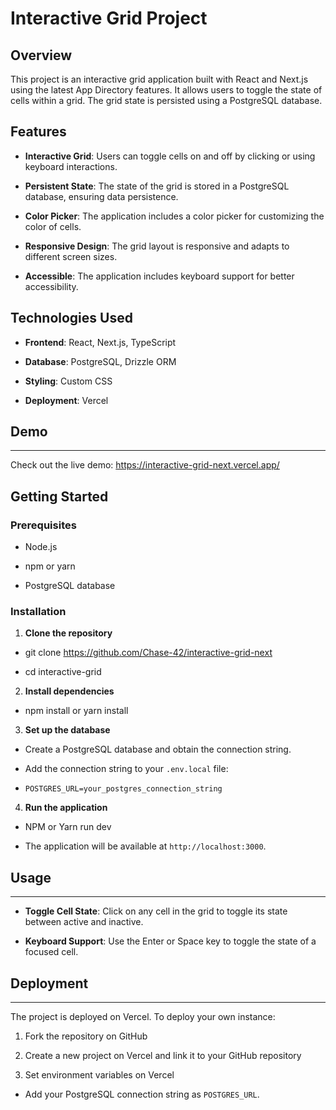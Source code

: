 # Interactive Grid Project

## Overview

This project is an interactive grid application built with React and Next.js using the latest App Directory features. It allows users to toggle the state of cells within a grid. The grid state is persisted using a PostgreSQL database.

## Features

-  **Interactive Grid**: Users can toggle cells on and off by clicking or using keyboard interactions.

-  **Persistent State**: The state of the grid is stored in a PostgreSQL database, ensuring data persistence.

-  **Color Picker**: The application includes a color picker for customizing the color of cells.

-  **Responsive Design**: The grid layout is responsive and adapts to different screen sizes.

-  **Accessible**: The application includes keyboard support for better accessibility.

## Technologies Used

-  **Frontend**: React, Next.js, TypeScript

-  **Database**: PostgreSQL, Drizzle ORM

-  **Styling**: Custom CSS

-  **Deployment**: Vercel

## Demo

----

Check out the live demo: https://interactive-grid-next.vercel.app/


## Getting Started

### Prerequisites

- Node.js

- npm or yarn

- PostgreSQL database

### Installation

1.  **Clone the repository**

  - git clone https://github.com/Chase-42/interactive-grid-next

  - cd interactive-grid

2.  **Install dependencies**

  - npm install or yarn install

3.  **Set up the database**

  - Create a PostgreSQL database and obtain the connection string.

  - Add the connection string to your `.env.local` file:

-   `POSTGRES_URL=your_postgres_connection_string`

4.  **Run the application**
  
  - NPM or Yarn run dev
  
  - The application will be available at `http://localhost:3000`.

## Usage

-----

-  **Toggle Cell State**: Click on any cell in the grid to toggle its state between active and inactive.

-  **Keyboard Support**: Use the Enter or Space key to toggle the state of a focused cell.

## Deployment

----------

The project is deployed on Vercel. To deploy your own instance:

1. Fork the repository on GitHub

2. Create a new project on Vercel and link it to your GitHub repository

3. Set environment variables on Vercel

- Add your PostgreSQL connection string as `POSTGRES_URL`.



